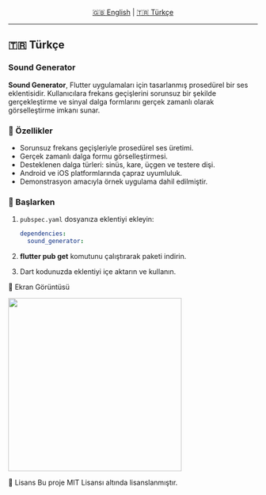 <!-- Dil Seçimi / Language Selection -->

<p align="center">
   <a href="https://github.com/mertguner/sound_generator/raw/master/README.md">🇬🇧 English</a> | <a href="https://github.com/mertguner/sound_generator/raw/master/README_TR.md">🇹🇷 Türkçe</a>
</p>

---

## 🇹🇷 Türkçe

### Sound Generator

**Sound Generator**, Flutter uygulamaları için tasarlanmış prosedürel bir ses eklentisidir. Kullanıcılara frekans geçişlerini sorunsuz bir şekilde gerçekleştirme ve sinyal dalga formlarını gerçek zamanlı olarak görselleştirme imkanı sunar.

### 🔧 Özellikler

- Sorunsuz frekans geçişleriyle prosedürel ses üretimi.
- Gerçek zamanlı dalga formu görselleştirmesi.
- Desteklenen dalga türleri: sinüs, kare, üçgen ve testere dişi.
- Android ve iOS platformlarında çapraz uyumluluk.
- Demonstrasyon amacıyla örnek uygulama dahil edilmiştir.

### 🚀 Başlarken

1. `pubspec.yaml` dosyanıza eklentiyi ekleyin:
   ```yaml
   dependencies:
     sound_generator:
   
2. **flutter pub get** komutunu çalıştırarak paketi indirin.

3. Dart kodunuzda eklentiyi içe aktarın ve kullanın.

📸 Ekran Görüntüsü
<p>
  <img src="https://github.com/mertguner/sound_generator/raw/master/Screenshot.png" width="350" title="hover text" alt="">
</p>

📄 Lisans
Bu proje MIT Lisansı altında lisanslanmıştır.

